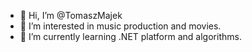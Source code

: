 - 👋 Hi, I’m @TomaszMajek
- 👀 I’m interested in music production and movies.
- 🌱 I’m currently learning .NET platform and algorithms.

<!---
TomaszMajek/TomaszMajek is a ✨ special ✨ repository because its `README.md` (this file) appears on your GitHub profile.
You can click the Preview link to take a look at your changes.
--->
